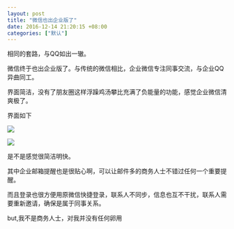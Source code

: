 ```yaml
---
layout: post
title: "微信也出企业版了"
date: 2016-12-14 21:20:15 +08:00
categories: ["默认"]
---
```


相同的套路，与QQ如出一辙。

微信终于也出企业版了。与传统的微信相比，企业微信专注同事交流，与企业QQ异曲同工。

界面简洁，没有了朋友圈这样浮躁鸡汤攀比充满了负能量的功能，感觉企业微信清爽极了。

界面如下

![](https://www.imsun.org/usr/uploads/2016/12/wp-1481721357343.png)

![](https://www.imsun.org/usr/uploads/2016/12/wp-1481721376246.png)


 是不是感觉很简洁明快。

其中企业邮箱提醒也是很贴心啊，可以让邮件多的商务人士不错过任何一个重要提醒。

而且登录也很方便用原微信快捷登录，联系人不同步，信息也互不干扰，联系人需要重新邀请，确保是属于同事关系。

but,我不是商务人士，对我并没有任何卵用